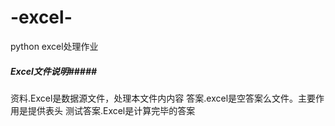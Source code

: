 # -excel-
python excel处理作业
##### Excel文件说明#####
资料.Excel是数据源文件，处理本文件内内容
答案.excel是空答案么文件。主要作用是提供表头
测试答案.Excel是计算完毕的答案
